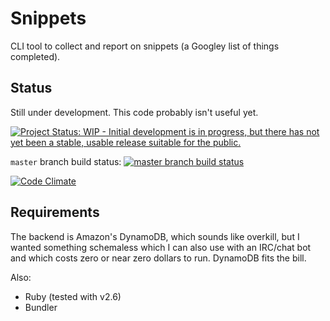 Snippets
========

CLI tool to collect and report on snippets (a Googley list of things
completed).


Status
------

Still under development.  This code probably isn't useful yet.

[![Project Status: WIP - Initial development is in progress, but there has not yet been a stable, usable release suitable for the public.](http://www.repostatus.org/badges/latest/wip.svg)](http://www.repostatus.org/#wip)

`master` branch build status: [![master branch build status](https://gitlab.com/coyled/snippets-cli/badges/master/pipeline.svg)](https://gitlab.com/coyled/snippets-cli/pipelines)

[![Code Climate](https://codeclimate.com/github/coyled/snippets-cli/badges/gpa.svg)](https://codeclimate.com/github/coyled/snippets-cli)


Requirements
------------

The backend is Amazon's DynamoDB, which sounds like overkill, but I
wanted something schemaless which I can also use with an IRC/chat bot
and which costs zero or near zero dollars to run.  DynamoDB fits the
bill.

Also:

  * Ruby (tested with v2.6)
  * Bundler
